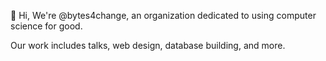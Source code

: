 👋 Hi, We're @bytes4change, an organization dedicated to using computer science for good.

Our work includes talks, web design, database building, and more.

<!---
bytes4change/bytes4change is a ✨ special ✨ repository because its `README.md` (this file) appears on your GitHub profile.
You can click the Preview link to take a look at your changes.
--->
